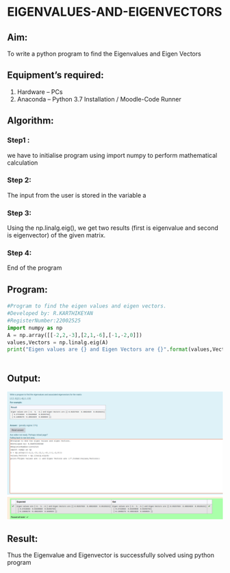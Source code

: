 # EIGENVALUES-AND-EIGENVECTORS
## Aim:
To write a python program to find the Eigenvalues and Eigen Vectors
## Equipment’s required:
1. 	Hardware – PCs
2. 	Anaconda – Python 3.7 Installation / Moodle-Code Runner
## Algorithm:
### Step1 :
we have to initialise program using import numpy to perform mathematical calculation 
### Step 2: 
The input from the user is stored in the variable a

### Step 3: 
Using the np.linalg.eig(),  we get two results (first is eigenvalue and second is eigenvector) of the given matrix.
### Step 4: 
End of the program

## Program:
```python
#Program to find the eigen values and eigen vectors.
#Developed by: R.KARTHIKEYAN
#RegisterNumber:22002525
import numpy as np
A = np.array([[-2,2,-3],[2,1,-6],[-1,-2,0]])
values,Vectors = np.linalg.eig(A)
print("Eigen values are {} and Eigen Vectors are {}".format(values,Vectors))



```
## Output:
![](evv.png)

## Result:
Thus the Eigenvalue and Eigenvector is successfully solved using python program
